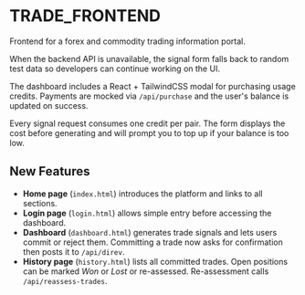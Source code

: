 # TRADE_FRONTEND
Frontend for a forex and commodity trading information portal.

When the backend API is unavailable, the signal form falls back to random test
data so developers can continue working on the UI.

The dashboard includes a React + TailwindCSS modal for purchasing usage
credits. Payments are mocked via `/api/purchase` and the user's balance is
updated on success.

Every signal request consumes one credit per pair. The form displays the cost
before generating and will prompt you to top up if your balance is too low.

## New Features
- **Home page** (`index.html`) introduces the platform and links to all sections.
- **Login page** (`login.html`) allows simple entry before accessing the dashboard.
- **Dashboard** (`dashboard.html`) generates trade signals and lets users commit or reject them. Committing a trade now asks for confirmation then posts it to `/api/direv`.
- **History page** (`history.html`) lists all committed trades.
  Open positions can be marked *Won* or *Lost* or re-assessed.
  Re-assessment calls `/api/reassess-trades`.

